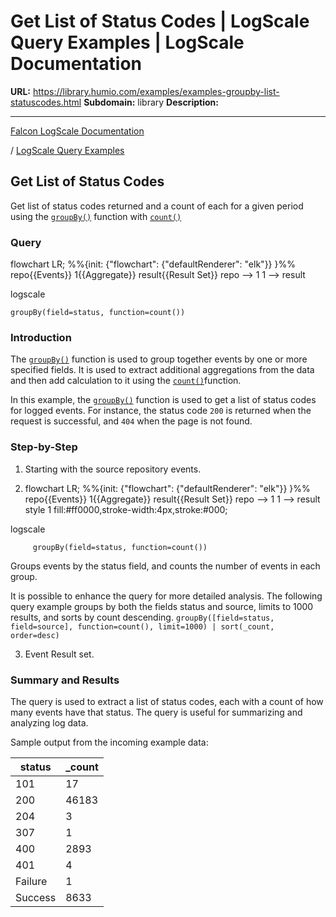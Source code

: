 # Get List of Status Codes | LogScale Query Examples | LogScale Documentation

**URL:** https://library.humio.com/examples/examples-groupby-list-statuscodes.html
**Subdomain:** library
**Description:** 

---

[Falcon LogScale Documentation](https://library.humio.com)

/ [LogScale Query Examples](examples.html)

## Get List of Status Codes

Get list of status codes returned and a count of each for a given period using the [`groupBy()`](https://library.humio.com/data-analysis/functions-groupby.html) function with [`count()`](https://library.humio.com/data-analysis/functions-count.html)

### Query

flowchart LR; %%{init: {"flowchart": {"defaultRenderer": "elk"}} }%% repo{{Events}} 1{{Aggregate}} result{{Result Set}} repo --> 1 1 --> result

logscale
    
    
    groupBy(field=status, function=count())

### Introduction

The [`groupBy()`](https://library.humio.com/data-analysis/functions-groupby.html) function is used to group together events by one or more specified fields. It is used to extract additional aggregations from the data and then add calculation to it using the [`count()`](https://library.humio.com/data-analysis/functions-count.html)function. 

In this example, the [`groupBy()`](https://library.humio.com/data-analysis/functions-groupby.html) function is used to get a list of status codes for logged events. For instance, the status code `200` is returned when the request is successful, and `404` when the page is not found. 

### Step-by-Step

  1. Starting with the source repository events.

  2. flowchart LR; %%{init: {"flowchart": {"defaultRenderer": "elk"}} }%% repo{{Events}} 1{{Aggregate}} result{{Result Set}} repo --> 1 1 --> result style 1 fill:#ff0000,stroke-width:4px,stroke:#000;

logscale
         
         groupBy(field=status, function=count())

Groups events by the status field, and counts the number of events in each group. 

It is possible to enhance the query for more detailed analysis. The following query example groups by both the fields status and source, limits to 1000 results, and sorts by count descending. `groupBy([field=status, field=source], function=count(), limit=1000) | sort(_count, order=desc)`

  3. Event Result set.




### Summary and Results

The query is used to extract a list of status codes, each with a count of how many events have that status. The query is useful for summarizing and analyzing log data. 

Sample output from the incoming example data: 

status| _count  
---|---  
101| 17  
200| 46183  
204| 3  
307| 1  
400| 2893  
401| 4  
Failure| 1  
Success| 8633
